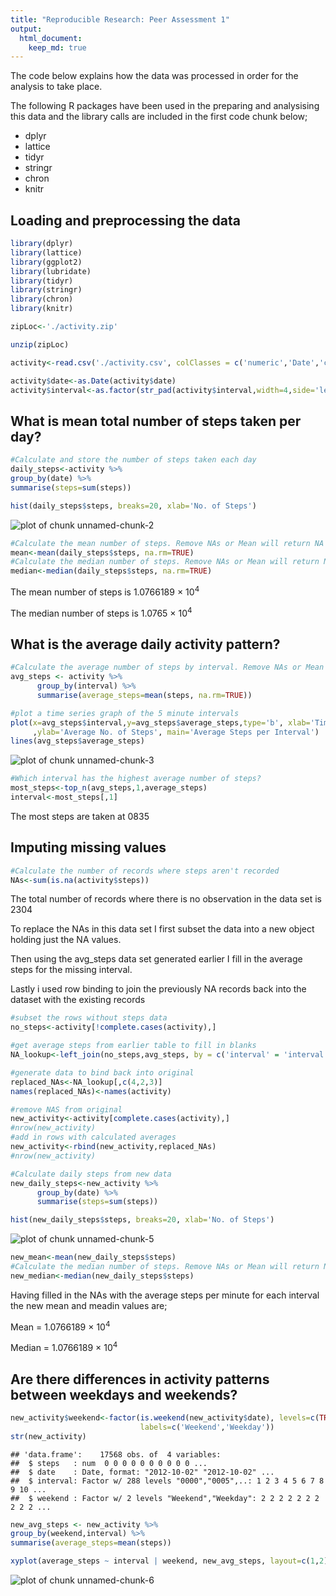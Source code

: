 ```yaml
---
title: "Reproducible Research: Peer Assessment 1"
output: 
  html_document:
    keep_md: true
---
```


The code below explains how the data was processed in order for the analysis to take place.

The following R packages have been used in the preparing and analysising this data and the library calls are included in the first code chunk below;  
* dplyr  
* lattice  
* tidyr  
* stringr  
* chron  
* knitr  

## Loading and preprocessing the data


```r
library(dplyr)
library(lattice)
library(ggplot2)
library(lubridate)
library(tidyr)
library(stringr)
library(chron)
library(knitr)

zipLoc<-'./activity.zip'

unzip(zipLoc)

activity<-read.csv('./activity.csv', colClasses = c('numeric','Date','character'))

activity$date<-as.Date(activity$date)
activity$interval<-as.factor(str_pad(activity$interval,width=4,side='left', pad='0'))
```



## What is mean total number of steps taken per day?

```r
#Calculate and store the number of steps taken each day
daily_steps<-activity %>%
group_by(date) %>%
summarise(steps=sum(steps))

hist(daily_steps$steps, breaks=20, xlab='No. of Steps')
```

![plot of chunk unnamed-chunk-2](figure/unnamed-chunk-2-1.png) 

```r
#Calculate the mean number of steps. Remove NAs or Mean will return NA
mean<-mean(daily_steps$steps, na.rm=TRUE)
#Calculate the median number of steps. Remove NAs or Mean will return NA
median<-median(daily_steps$steps, na.rm=TRUE)
```

The mean number of steps is 1.0766189 &times; 10<sup>4</sup>

The median number of steps is 1.0765 &times; 10<sup>4</sup>

## What is the average daily activity pattern?

```r
#Calculate the average number of steps by interval. Remove NAs or Mean will return NA
avg_steps <- activity %>%
      group_by(interval) %>%
      summarise(average_steps=mean(steps, na.rm=TRUE))

#plot a time series graph of the 5 minute intervals
plot(x=avg_steps$interval,y=avg_steps$average_steps,type='b', xlab='Time'
     ,ylab='Average No. of Steps', main='Average Steps per Interval')
lines(avg_steps$average_steps)
```

![plot of chunk unnamed-chunk-3](figure/unnamed-chunk-3-1.png) 

```r
#Which interval has the highest average number of steps?
most_steps<-top_n(avg_steps,1,average_steps)
interval<-most_steps[,1]
```

The most steps are taken at 0835

## Imputing missing values

```r
#Calculate the number of records where steps aren't recorded
NAs<-sum(is.na(activity$steps))
```

The total number of records where there is no observation in the data set is 2304

To replace the NAs in this data set I first subset the data into a new object holding just the NA values.

Then using the avg_steps data set generated earlier I fill in the average steps for the missing interval.

Lastly i used row binding to join the previously NA records back into the dataset with the existing records

```r
#subset the rows without steps data
no_steps<-activity[!complete.cases(activity),]

#get average steps from earlier table to fill in blanks
NA_lookup<-left_join(no_steps,avg_steps, by = c('interval' = 'interval'))

#generate data to bind back into original
replaced_NAs<-NA_lookup[,c(4,2,3)]
names(replaced_NAs)<-names(activity)

#remove NAS from original
new_activity<-activity[complete.cases(activity),]
#nrow(new_activity)
#add in rows with calculated averages
new_activity<-rbind(new_activity,replaced_NAs)
#nrow(new_activity)

#Calculate daily steps from new data
new_daily_steps<-new_activity %>%
      group_by(date) %>%
      summarise(steps=sum(steps))

hist(new_daily_steps$steps, breaks=20, xlab='No. of Steps')
```

![plot of chunk unnamed-chunk-5](figure/unnamed-chunk-5-1.png) 

```r
new_mean<-mean(new_daily_steps$steps)
#Calculate the median number of steps. Remove NAs or Mean will return NA
new_median<-median(new_daily_steps$steps)
```

Having filled in the NAs with the average steps per minute for each interval the new mean and meadin values are;

Mean = 1.0766189 &times; 10<sup>4</sup>

Median = 1.0766189 &times; 10<sup>4</sup>

## Are there differences in activity patterns between weekdays and weekends?

```r
new_activity$weekend<-factor(is.weekend(new_activity$date), levels=c(TRUE,FALSE),
                             labels=c('Weekend','Weekday'))
str(new_activity)
```

```
## 'data.frame':	17568 obs. of  4 variables:
##  $ steps   : num  0 0 0 0 0 0 0 0 0 0 ...
##  $ date    : Date, format: "2012-10-02" "2012-10-02" ...
##  $ interval: Factor w/ 288 levels "0000","0005",..: 1 2 3 4 5 6 7 8 9 10 ...
##  $ weekend : Factor w/ 2 levels "Weekend","Weekday": 2 2 2 2 2 2 2 2 2 2 ...
```

```r
new_avg_steps <- new_activity %>%
group_by(weekend,interval) %>%
summarise(average_steps=mean(steps))

xyplot(average_steps ~ interval | weekend, new_avg_steps, layout=c(1,2), type='l')
```

![plot of chunk unnamed-chunk-6](figure/unnamed-chunk-6-1.png) 

